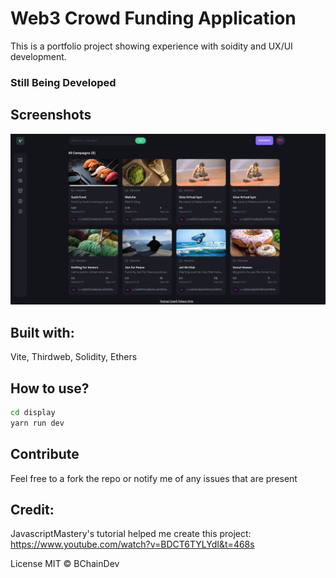 # Web3 Crowd Funding Application

This is a portfolio project showing experience with soidity and UX/UI development.
### Still Being Developed

## Screenshots
![Screenshot](display/Images/web3sire.png)


## Built with:
Vite,
Thirdweb,
Solidity,
Ethers

## How to use?

```bash
cd display
yarn run dev
```

## Contribute
Feel free to a fork the repo or notify me of any issues that are present

## Credit:

JavascriptMastery's tutorial helped me create this project:
https://www.youtube.com/watch?v=BDCT6TYLYdI&t=468s

License
MIT © BChainDev